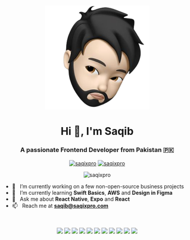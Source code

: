 <!--
**ecosse3/ecosse3** is a ✨ _special_ ✨ repository because its `README.md` (this file) appears on your GitHub profile.
-->
<p align="center"><img src="avatar.png" /></p>
<h1 align="center">Hi 👋, I'm Saqib</h1>
<h3 align="center">A passionate Frontend Developer from Pakistan 🇵🇰</h3>

<p align="center">
<a href="https://linkedin.com/in/saqixpro" target="blank"><img align="center" src="https://cdn.jsdelivr.net/npm/simple-icons@3.0.1/icons/linkedin.svg" alt="saqixpro" height="30" width="30" /></a>
<a href="https://instagram.com/saqixpro" target="blank"><img align="center" src="https://cdn.jsdelivr.net/npm/simple-icons@3.0.1/icons/instagram.svg" alt="saqixpro" height="30" width="30" /></a>
</p>

<p align="center"> <img src="https://komarev.com/ghpvc/?username=saqixpro&style=flat-square&color=2591F6" alt="saqixpro" /> </p>

- 🔭 &nbsp; I’m currently working on a few non-open-source business projects
- 🌱 &nbsp; I’m currently learning **Swift Basics**, **AWS** and **Design in Figma**
- 💬 &nbsp; Ask me about **React Native**, **Expo** and **React**
- 📫 &nbsp; Reach me at **saqib@saqixpro.com**

&nbsp;

<p align="center">
  <img src="https://img.shields.io/badge/nodejs-%2357A143.svg?&style=for-the-badge&logo=node.js&logoColor=white" />
  <img src="https://img.shields.io/badge/typescript%20-%23007ACC.svg?&style=for-the-badge&logo=typescript&logoColor=white" />
  <img src="https://img.shields.io/badge/javascript%20-%23323330.svg?&style=for-the-badge&logo=javascript&logoColor=%23F7DF1E" />
  <img src="https://img.shields.io/badge/react%20-%2361DAFB.svg?&style=for-the-badge&logo=react&logoColor=black" />
  <img src="https://img.shields.io/badge/react%20native%20-%231CAACE.svg?&style=for-the-badge&logo=react&logoColor=white" />
  <img src="https://img.shields.io/badge/expo%20-%23000000.svg?&style=for-the-badge&logo=expo&logoColor=white" />
  <img src="https://img.shields.io/badge/redux%20-%23764ABC.svg?&style=for-the-badge&logo=redux&logoColor=white" />
  <img src="https://img.shields.io/badge/redux%20saga%20-%23999999.svg?&style=for-the-badge&logo=redux-saga&logoColor=white" />
  <img src="https://img.shields.io/badge/apollo%20-%2335BF5C.svg?&style=for-the-badge&color=e1b4f4&logo=apollographql&logoColor=3f1fba"&labelColor=3f1fba />
  <img src="https://img.shields.io/badge/firebase%20-%23007ACC.svg?&style=for-the-badge&logo=firebase&logoColor=yellow" />
  <img src="https://img.shields.io/badge/amplify%20-%23007ACC.svg?&style=for-the-badge&logo=awsamplify&logoColor=yellow" />
</p>
